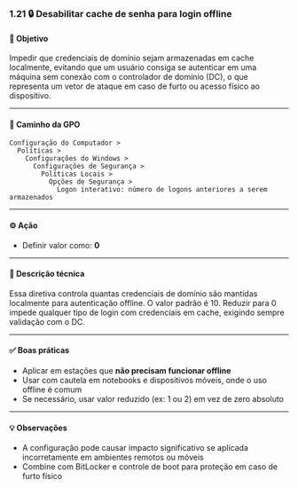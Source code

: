 ### 1.21 🔒 Desabilitar cache de senha para login offline

#### 🎯 Objetivo
Impedir que credenciais de domínio sejam armazenadas em cache localmente, evitando que um usuário consiga se autenticar em uma máquina sem conexão com o controlador de domínio (DC), o que representa um vetor de ataque em caso de furto ou acesso físico ao dispositivo.

---

#### 🧭 Caminho da GPO
```
Configuração do Computador >
  Políticas >
    Configurações do Windows >
      Configurações de Segurança >
        Políticas Locais >
          Opções de Segurança >
            Logon interativo: número de logons anteriores a serem armazenados
```

---

#### ⚙️ Ação
- Definir valor como: **0**

---

#### 📝 Descrição técnica
Essa diretiva controla quantas credenciais de domínio são mantidas localmente para autenticação offline. O valor padrão é 10. Reduzir para 0 impede qualquer tipo de login com credenciais em cache, exigindo sempre validação com o DC.

---

#### ✅ Boas práticas
- Aplicar em estações que **não precisam funcionar offline**
- Usar com cautela em notebooks e dispositivos móveis, onde o uso offline é comum
- Se necessário, usar valor reduzido (ex: 1 ou 2) em vez de zero absoluto

---

#### 💡 Observações
- A configuração pode causar impacto significativo se aplicada incorretamente em ambientes remotos ou móveis
- Combine com BitLocker e controle de boot para proteção em caso de furto físico